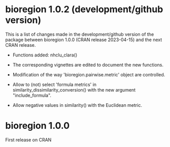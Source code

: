 # bioregion 1.0.2 (development/github version)

This is a list of changes made in the development/github version of the package
between bioregion 1.0.0 (CRAN release 2023-04-15) and the next CRAN release.

* Functions added: nhclu_clara()  

* The corresponding vignettes are edited to document the new functions.  

* Modification of the way 'bioregion.pairwise.metric' object are controlled.

* Allow to (not) select 'formula metrics' in 
similarity_dissimilarity_conversion() with the new argument "include_formula".

* Allow negative values in similarity() with the Euclidean metric.

# bioregion 1.0.0 

First release on CRAN

